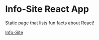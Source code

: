 # Info-Site React App

Static page that lists fun facts about React!

[Info-Site](https://owethusotomela.github.io/info-site/)
